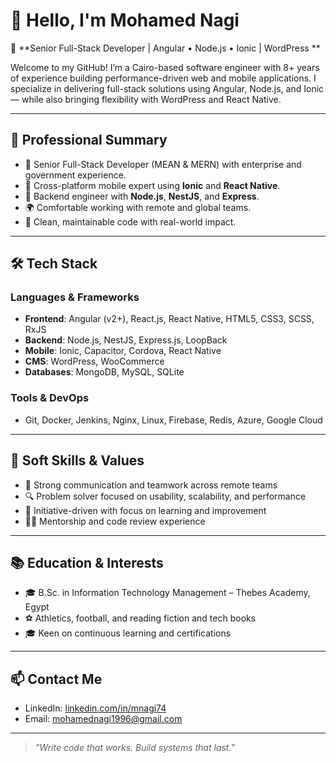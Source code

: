 # 👋 Hello, I'm Mohamed Nagi

🎯 **Senior Full-Stack Developer | Angular • Node.js • Ionic | WordPress **

Welcome to my GitHub! I’m a Cairo-based software engineer with 8+ years of experience building performance-driven web and mobile applications. I specialize in delivering full-stack solutions using Angular, Node.js, and Ionic — while also bringing flexibility with WordPress and React Native.

---

## 💼 Professional Summary

- 🧠 Senior Full-Stack Developer (MEAN & MERN) with enterprise and government experience.
- 📱 Cross-platform mobile expert using **Ionic** and **React Native**.
- 🔁 Backend engineer with **Node.js**, **NestJS**, and **Express**.
- 🌍 Comfortable working with remote and global teams.
- 🚀 Clean, maintainable code with real-world impact.

---

## 🛠️ Tech Stack

### Languages & Frameworks
- **Frontend**: Angular (v2+), React.js, React Native, HTML5, CSS3, SCSS, RxJS
- **Backend**: Node.js, NestJS, Express.js, LoopBack
- **Mobile**: Ionic, Capacitor, Cordova, React Native
- **CMS**: WordPress, WooCommerce
- **Databases**: MongoDB, MySQL, SQLite

### Tools & DevOps
- Git, Docker, Jenkins, Nginx, Linux, Firebase, Redis, Azure, Google Cloud

---

## 🧠 Soft Skills & Values

- 🤝 Strong communication and teamwork across remote teams
- 🔍 Problem solver focused on usability, scalability, and performance
- 🎯 Initiative-driven with focus on learning and improvement
- 👨‍🏫 Mentorship and code review experience

---

## 📚 Education & Interests

- 🎓 B.Sc. in Information Technology Management – Thebes Academy, Egypt
- ⚽ Athletics, football, and reading fiction and tech books
- 🎓 Keen on continuous learning and certifications

---

## 📫 Contact Me

- LinkedIn: [linkedin.com/in/mnagi74](https://linkedin.com/in/mnagi74)
- Email: mohamednagi1996@gmail.com

---

> _"Write code that works. Build systems that last."_
